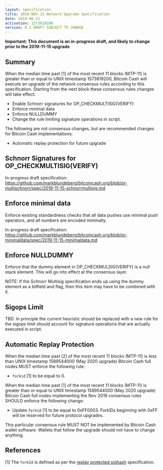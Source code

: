 ```yaml
---
layout: specification
title: 2019-NOV-15 Network Upgrade Specification
date: 2019-06-21
activation: 1573819200
version: 0.2 DRAFT SUBJECT TO CHANGE
---
```


**Important: This document is an in-progress draft, and likely to change prior to the 2019-11-15 upgrade**

## Summary

When the median time past [1] of the most recent 11 blocks (MTP-11) is greater than or equal to UNIX timestamp 1573819200,
Bitcoin Cash will execute an upgrade of the network consensus rules according to this specification.
Starting from the next block these consensus rules changes will take effect:

* Enable Schnorr signatures for OP_CHECKMULTISIG(VERIFY)
* Enforce minimal data 
* Enforce NULLDUMMY
* Change the rule limiting signature operations in script.

The following are not consensus changes, but are recommended changes for Bitcoin Cash implementations:

* Automatic replay protection for future upgrade

## Schnorr Signatures for OP_CHECKMULTISIG(VERIFY)

In-progress draft specification: 
https://github.com/markblundeberg/bitcoincash.org/blob/pr-multischnorr/spec/2019-11-15-schnorrmultisig.md

## Enforce minimal data

Enforce existing standardness checks that all data pushes use minimal push operators, and all numbers are encoded minimally. 

In-progress draft specification: https://github.com/markblundeberg/bitcoincash.org/blob/pr-minimaldata/spec/2019-11-15-minimaldata.md

## Enforce NULLDUMMY

Enforce that the dummy element in OP_CHECKMULSIG(VERIFY) is a null
stack element.  This will go into effect at the consensus layer.

NOTE: If the Schnorr Multisig specification ends up using the dummy element as a bitfield and flag,
then this item may have to be combined with it.

## Sigops Limit

TBD. In principle the current heuristic should be replaced with a new rule for the sigops limit should account for
signature operations that are actually executed in script.

## Automatic Replay Protection

When the median time past [2] of the most recent 11 blocks (MTP-11) is less than UNIX timestamp 1589544000 (May 2020 upgrade)
Bitcoin Cash full nodes MUST enforce the following rule:

 * `forkid` [1] to be equal to 0.

When the median time past [1] of the most recent 11 blocks (MTP-11) is greater than or equal to UNIX timestamp 1589544000
(May 2020 upgrade) Bitcoin Cash full nodes implementing the Nov 2019 consensus rules SHOULD enforce the following change:

 * Update `forkid` [1] to be equal to 0xFF0003.  ForkIDs beginning with 0xFF will be reserved for future protocol upgrades.

This particular consensus rule MUST NOT be implemented by Bitcoin Cash wallet software. Wallets that follow the upgrade
should not have to change anything.

## References

[1] The `forkId` is defined as per the [replay protected sighash](replay-protected-sighash.md) specification.

